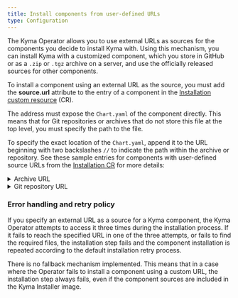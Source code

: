 ```yaml
---
title: Install components from user-defined URLs
type: Configuration
---
```


<!-- I believe this might be obsolete with Kyma 2.0 -->

The Kyma Operator allows you to use external URLs as sources for the components you decide to install Kyma with. Using this mechanism, you can install Kyma with a customized component, which you store in GitHub or as a `.zip` or `.tgz` archive on a server, and use the officially released sources for other components.

To install a component using an external URL as the source, you must add the **source.url** attribute to the entry of a component in the [Installation custom resource](#custom-resource-installation) (CR).

The address must expose the `Chart.yaml` of the component directly. This means that for Git repositories or archives that do not store this file at the top level, you must specify the path to the file.

To specify the exact location of the `Chart.yaml`, append it to the URL beginning with two backslashes `//` to indicate the path within the archive or repository. See these sample entries for components with user-defined source URLs from the [Installation CR](#custom-resource-installation) for more details:

<div tabs>
  <details>
  <summary>
  Archive URL
  </summary>

  - Archive with `Chart.yaml` at the top level:
    ```
    - name: "ory"
      namespace: "kyma-system"
      source:
        url: https://hosting.com/your-user/files/kyma-custom-ory.zip
    ```

  - Archive with `Chart.yaml` deeper in the file structure:
    ```
    - name: "ory"
      namespace: "kyma-system"
      source:
        url: https://hosting.com/your-user/files/kyma-custom-ory.zip//kyma-custom/resources/ory
    ```

    >**NOTE:** If the access to the URL is secured with a [basic authentication mechanism](https://github.com/hashicorp/go-getter#http-http), prepend the login and password to the URL following the `login:password@` format, for example: `https://user:pass@hosting.com/your-user/files/kyma-custom-ory.zip`.

  </details>
  <details>
  <summary>
  Git repository URL
  </summary>

  >**TIP:** To get the repository URL suitable for the Installation CR, use the HTTPS address available through the GitHub web UI and remove `https://`.

  - Repository with `Chart.yaml` at the top level:
    ```
    - name: "cluster-essentials"
      namespace: "kyma-system"
      source:
        url: github.com/my-project/kyma.git
    ```

  - Repository with `Chart.yaml` deeper in the file structure:
    ```
    - name: "cluster-essentials"
      namespace: "kyma-system"
      source:
        url: github.com/my-project/kyma.git//resources/cluster-essentials
    ```

  </details>

</div>

### Error handling and retry policy

If you specify an external URL as a source for a Kyma component, the Kyma Operator attempts to access it three times during the installation process. If it fails to reach the specified URL in one of the three attempts, or fails to find the required files, the installation step fails and the component installation is repeated according to the default installation retry process.

There is no fallback mechanism implemented. This means that in a case where the Operator fails to install a component using a custom URL, the installation step always fails, even if the component sources are included in the Kyma Installer image.
